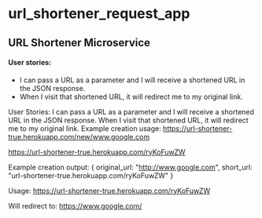 # url_shortener_request_app

## URL Shortener Microservice

#### User stories:

+  I can pass a URL as a parameter and I will receive a shortened URL in the JSON response.
+  When I visit that shortened URL, it will redirect me to my original link.

User Stories:
I can pass a URL as a parameter and I will receive a shortened URL in the JSON response.
When I visit that shortened URL, it will redirect me to my original link.
Example creation usage:
https://url-shortener-true.herokuapp.com/new/www.google.com

https://url-shortener-true.herokuapp.com/ryKoFuwZW


Example creation output:
{ original_url: "http://www.google.com", short_url: "url-shortener-true.herokuapp.com/ryKoFuwZW" }


Usage:
https://url-shortener-true.herokuapp.com/ryKoFuwZW


Will redirect to:
https://www.google.com/